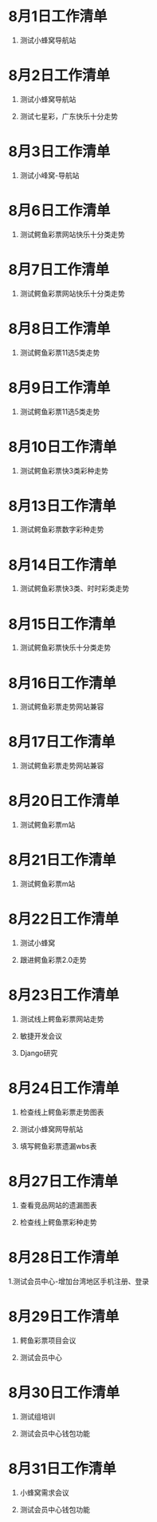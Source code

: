 # 8月1日工作清单

1. 测试小蜂窝导航站

# 8月2日工作清单

1. 测试小蜂窝导航站

2. 测试七星彩，广东快乐十分走势

# 8月3日工作清单

1. 测试小峰窝-导航站

# 8月6日工作清单
 
1. 测试鳄鱼彩票网站快乐十分类走势

# 8月7日工作清单

1. 测试鳄鱼彩票网站快乐十分类走势

# 8月8日工作清单

1. 测试鳄鱼彩票11选5类走势

# 8月9日工作清单

1. 测试鳄鱼彩票11选5类走势

# 8月10日工作清单

1. 测试鳄鱼彩票快3类彩种走势

# 8月13日工作清单

1. 测试鳄鱼彩票数字彩种走势

# 8月14日工作清单

1. 测试鳄鱼彩票快3类、时时彩类走势

# 8月15日工作清单

1. 测试鳄鱼彩票快乐十分类走势

# 8月16日工作清单

1. 测试鳄鱼彩票走势网站兼容

# 8月17日工作清单

1. 测试鳄鱼彩票走势网站兼容

# 8月20日工作清单

1. 测试鳄鱼彩票m站

# 8月21日工作清单

1. 测试鳄鱼彩票m站

# 8月22日工作清单

1. 测试小蜂窝

2. 跟进鳄鱼彩票2.0走势

# 8月23日工作清单

1. 测试线上鳄鱼彩票网站走势

2. 敏捷开发会议

3. Django研究

# 8月24日工作清单

1. 检查线上鳄鱼彩票走势图表

2. 测试小蜂窝网导航站

3. 填写鳄鱼彩票遗漏wbs表

# 8月27日工作清单

1. 查看竞品网站的遗漏图表

2. 检查线上鳄鱼票彩种走势

# 8月28日工作清单

1.测试会员中心-增加台湾地区手机注册、登录

# 8月29日工作清单

1. 鳄鱼彩票项目会议

2. 测试会员中心

# 8月30日工作清单

1.	测试组培训

2.	测试会员中心钱包功能

# 8月31日工作清单

1.	小蜂窝需求会议

2.	测试会员中心钱包功能



